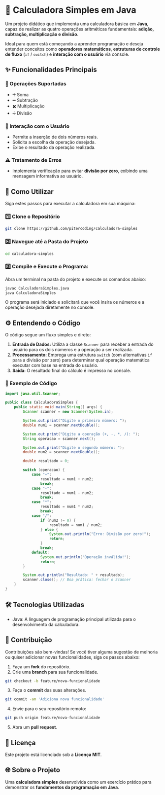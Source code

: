 # 🧮 Calculadora Simples em Java

Um projeto didático que implementa uma calculadora básica em **Java**, capaz de realizar as quatro operações aritméticas fundamentais: **adição, subtração, multiplicação e divisão**. 

Ideal para quem está começando a aprender programação e deseja entender conceitos como **operadores matemáticos**, **estruturas de controle de fluxo** (`if` / `switch`) e **interação com o usuário** via console.

## ✨ Funcionalidades Principais

### 🔢 Operações Suportadas
- ➕ Soma  
- ➖ Subtração  
- ✖️ Multiplicação  
- ➗ Divisão  

### 👤 Interação com o Usuário

- Permite a inserção de dois números reais.  
- Solicita a escolha da operação desejada.  
- Exibe o resultado da operação realizada.  

### ⚠️ Tratamento de Erros

- Implementa verificação para evitar **divisão por zero**, exibindo uma mensagem informativa ao usuário.  

## 🚀 Como Utilizar

Siga estes passos para executar a calculadora em sua máquina:

### 1️⃣ Clone o Repositório
```bash
git clone https://github.com/pitercoding/calculadora-simples
```

### 2️⃣ Navegue até a Pasta do Projeto
```bash
cd calculadora-simples
```

### 3️⃣ Compile e Execute o Programa:

Abra um terminal na pasta do projeto e execute os comandos abaixo:
```bash
javac CalculadoraSimples.java
java CalculadoraSimples
```
O programa será iniciado e solicitará que você insira os números e a operação desejada diretamente no console.

## ⚙️ Entendendo o Código

O código segue um fluxo simples e direto:

1.  **Entrada de Dados:** Utiliza a classe `Scanner` para receber a entrada do usuário para os dois números e a operação a ser realizada.
2.  **Processamento:** Emprega uma estrutura `switch` (com alternativas `if` para a divisão por zero) para determinar qual operação matemática executar com base na entrada do usuário.
3.  **Saída:** O resultado final do cálculo é impresso no console.

### 🧩 Exemplo de Código

```java
import java.util.Scanner;

public class CalculadoraSimples {
    public static void main(String[] args) {
        Scanner scanner = new Scanner(System.in);

        System.out.print("Digite o primeiro número: ");
        double num1 = scanner.nextDouble();

        System.out.print("Digite a operação (+, -, *, /): ");
        String operacao = scanner.next();

        System.out.print("Digite o segundo número: ");
        double num2 = scanner.nextDouble();

        double resultado = 0;

        switch (operacao) {
            case "+":
                resultado = num1 + num2;
                break;
            case "-":
                resultado = num1 - num2;
                break;
            case "*":
                resultado = num1 * num2;
                break;
            case "/":
                if (num2 != 0) {
                    resultado = num1 / num2;
                } else {
                    System.out.println("Erro: Divisão por zero!");
                    return;
                }
                break;
            default:
                System.out.println("Operação inválida!");
                return;
        }

        System.out.println("Resultado: " + resultado);
        scanner.close(); // Boa prática: fechar o Scanner
    }
}
```

## 🛠️ Tecnologias Utilizadas

* Java: A linguagem de programação principal utilizada para o desenvolvimento da calculadora.

## 🤝 Contribuição

Contribuições são bem-vindas! Se você tiver alguma sugestão de melhoria ou quiser adicionar novas funcionalidades, siga os passos abaixo:

1. Faça um **fork** do repositório.
2. Crie uma **branch** para sua funcionalidade.
```bash
git checkout -b feature/nova-funcionalidade
```
3. Faça o **commit** das suas alterações.
```bash
git commit -am 'Adiciona nova funcionalidade'
```
4. Envie para o seu repositório remoto:
```bash
git push origin feature/nova-funcionalidade
```
5. Abra um **pull request**.
   
## 📜 Licença

Este projeto está licenciado sob a **Licença MIT**. 

## 🌐 Sobre o Projeto

Uma **calculadora simples** desenvolvida como um exercício prático para demonstrar os **fundamentos da programação em Java**.
